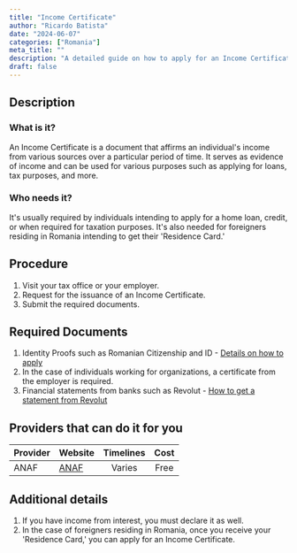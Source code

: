 ```yaml
--- 
title: "Income Certificate" 
author: "Ricardo Batista" 
date: "2024-06-07" 
categories: ["Romania"] 
meta_title: "" 
description: "A detailed guide on how to apply for an Income Certificate in Romania" 
draft: false 
---
```


## Description
### What is it? 
An Income Certificate is a document that affirms an individual's income from various sources over a particular period of time. It serves as evidence of income and can be used for various purposes such as applying for loans, tax purposes, and more.

### Who needs it? 
It's usually required by individuals intending to apply for a home loan, credit, or when required for taxation purposes. It's also needed for foreigners residing in Romania intending to get their 'Residence Card.'

## Procedure
1. Visit your tax office or your employer.
2. Request for the issuance of an Income Certificate.
3. Submit the required documents.

## Required Documents
1. Identity Proofs such as Romanian Citizenship and ID - [Details on how to apply](http://eudo-citizenship.eu/NationalDB/docs/ROU%20Law%2021-1991%20republished%202010_ENGLISH.pdf)
2. In the case of individuals working for organizations, a certificate from the employer is required.
3. Financial statements from banks such as Revolut - [How to get a statement from Revolut](https://www.revolut.com/help/exploring-revolut/managing-my-account/how-do-i-get-a-statement)

## Providers that can do it for you

| Provider       |     Website     |     Timelines    |       Cost      |
| ---------------| --------------- |  :-------------: | :-------------: |
| ANAF           |  [ANAF](https://www.anaf.ro/ro/) |     Varies      |      Free      |

## Additional details
1. If you have income from interest, you must declare it as well.
2. In the case of foreigners residing in Romania, once you receive your 'Residence Card,' you can apply for an Income Certificate.